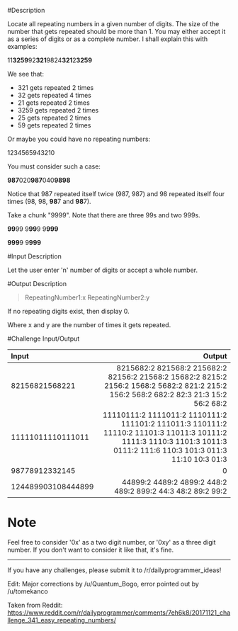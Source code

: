 #Description

Locate all repeating numbers in a given number of digits. The size of the number that gets repeated should be more than 1. You may either accept it as a series of digits or as a complete number. I shall explain this with examples: 

11**3259**92**321**9824**321**2**3259** 

We see that:

+ 321 gets repeated 2 times
+ 32 gets repeated 4 times
+ 21 gets repeated 2 times
+ 3259 gets repeated 2 times
+ 25 gets repeated 2 times
+ 59 gets repeated 2 times

Or maybe you could have no repeating numbers:

1234565943210

You must consider such a case:

**987**020**987**040**9898**

Notice that 987 repeated itself twice (987, 987) and 98 repeated itself four times (98, 98, **98**7 and **98**7). 

Take a chunk "9999". Note that there are three 99s and two 999s.

**99**99 9**99**9 9**999** 

**999**9 9**999**

#Input Description

Let the user enter 'n' number of digits or accept a whole number. 

#Output Description

> RepeatingNumber1:x RepeatingNumber2:y

If no repeating digits exist, then display 0.

Where x and y are the number of times it gets repeated.

#Challenge Input/Output

Input | Output
:--|--:
82156821568221 | 8215682:2 821568:2 215682:2 82156:2 21568:2 15682:2 8215:2 2156:2 1568:2 5682:2 821:2 215:2 156:2 568:2 682:2 82:3 21:3 15:2 56:2 68:2  
11111011110111011 | 11110111:2 1111011:2 1110111:2 111101:2 111011:3 110111:2 11110:2 11101:3 11011:3 10111:2 1111:3 1110:3 1101:3 1011:3 0111:2 111:6 110:3 101:3 011:3 11:10 10:3 01:3
98778912332145 | 0
124489903108444899 | 44899:2 4489:2 4899:2 448:2 489:2 899:2 44:3 48:2 89:2 99:2 

# Note

Feel free to consider '0x' as a two digit number, or '0xy' as a three digit number. If you don't want to consider it like that, it's fine.

-----------------------------------------------------------------

If you have any challenges, please submit it to /r/dailyprogrammer_ideas!
 

Edit: Major corrections by /u/Quantum_Bogo, error pointed out by /u/tomekanco

Taken from Reddit: https://www.reddit.com/r/dailyprogrammer/comments/7eh6k8/20171121_challenge_341_easy_repeating_numbers/